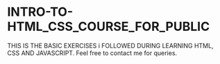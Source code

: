 # INTRO-TO-HTML_CSS_COURSE_FOR_PUBLIC

THIS IS THE BASIC EXERCISES i FOLLOWED DURING LEARNING HTML, CSS AND JAVASCRIPT. Feel free to contact me for queries.
